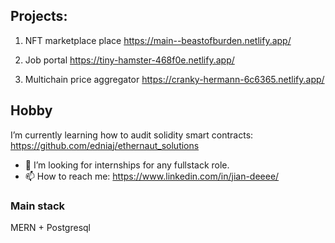 <!--
**edniaj/edniaj** is a ✨ _special_ ✨ repository because its `README.md` (this file) appears on your GitHub profile.
-->


## Projects:
1. NFT marketplace 
place https://main--beastofburden.netlify.app/

2. Job portal 
https://tiny-hamster-468f0e.netlify.app/

3. Multichain price aggregator 
https://cranky-hermann-6c6365.netlify.app/

## Hobby
I’m currently learning how to audit solidity smart contracts: https://github.com/edniaj/ethernaut_solutions


- 👯 I’m looking for internships for any fullstack role. 
- 📫 How to reach me: https://www.linkedin.com/in/jian-deeee/

### Main stack
MERN + Postgresql

